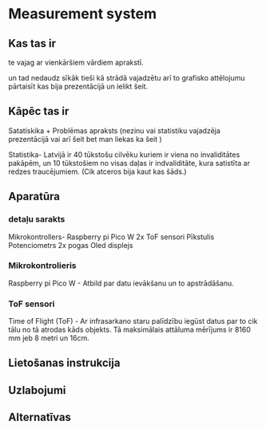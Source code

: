 # Measurement system
## Kas tas ir
te vajag ar vienkāršiem vārdiem aprakstī. 

un tad nedaudz sīkāk tieši kā strādā vajadzētu arī to grafisko attēlojumu pārtaisīt kas bija prezentācijā un ielikt šeit. 

## Kāpēc tas ir

Satatiskika + Problēmas apraksts (nezinu vai statistiku vajadzēja prezentācijā vai arī šeit bet man liekas ka šeit )

Statistika- Latvijā ir 40 tūkstošu cilvēku kuriem ir viena no invaliditātes pakāpēm, un 10 tūkstošiem no visas daļas ir indvaliditāte, kura satistīta ar  redzes traucējumiem. (Cik atceros bija kaut kas šāds.) 

## Aparatūra

### detaļu sarakts 
Mikrokontrollers- Raspberry pi Pico W
2x ToF sensori
Pīkstulis 
Potenciometrs 
2x pogas 
Oled displejs 

### Mikrokontrolieris 
Raspberry pi Pico W - Atbild par datu ievākšanu un to apstrādāšanu. 

### ToF sensori 
Time of Flight (ToF) - Ar infrasarkano staru palīdzību iegūst datus par to cik tālu no tā atrodas kāds objekts. Tā maksimālais attāluma mērījums ir 8160 mm jeb 8 metri un 16cm.

## Lietošanas instrukcija 

## Uzlabojumi

## Alternatīvas
